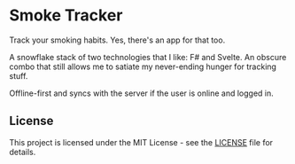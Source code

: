 # Smoke Tracker

Track your smoking habits. Yes, there's an app for that too.

A snowflake stack of two technologies that I like: F# and Svelte. An obscure combo that still allows me to satiate my never-ending hunger for tracking stuff.

Offline-first and syncs with the server if the user is online and logged in.

## License

This project is licensed under the MIT License - see the [LICENSE](LICENSE) file for details.
